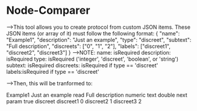 # Node-Comparer
 
 -->This tool allows you to create protocol from custom JSON items. These JSON items (or array of it) must follow the following format:
 {
    "name": "Example1",
    "description": "Just an example",
    "type": "discreet",
    "subtext": "Full description",
    "discreets": ["0", "1", "2"],
    "labels": ["discreet1", "discreet2", "discreet3"]
}
-->NOTE:
    name: isRequired
    description: isRequired
    type: isRequired ('integer', 'discreet', 'boolean', or 'string')
    subtext: isRequired
    discreets: isRequired if type == 'discreet'
    labels:isRequired if type == 'discreet'


-->Then, this will be tranformed to:
<?xml version="1.0"?>
<Params>
  <Param id="" trending="true">
    <Name>Example1</Name>
    <Description>Just an example</Description>
    <Type>read</Type>
    <Information>
      <Subtext>Full description</Subtext>
    </Information>
    <Interprete>
      <RawType>numeric text</RawType>
      <Type>double</Type>
      <LengthType>next param</LengthType>
    </Interprete>
    <Display>
      <RTDisplay>true</RTDisplay>
    </Display>
    <Measurement>
      <Type>discreet</Type>
      <Discreets>
        <Discreet>
          <Display>discreet1</Display>
          <Value>0</Value>
        </Discreet>
        <Discreet>
          <Display>discreet2</Display>
          <Value>1</Value>
        </Discreet>
        <Discreet>
          <Display>discreet3</Display>
          <Value>2</Value>
        </Discreet>
      </Discreets>
    </Measurement>
  </Param>
</Params>